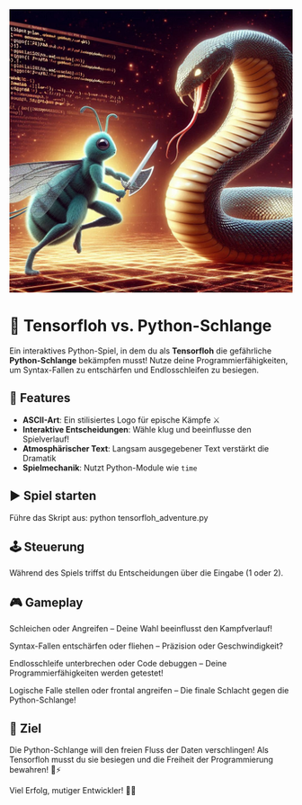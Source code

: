 <img src="tensorfloh.png" alt="Tensorfloh im Kampf" style="max-width:100%; height:auto;">

# 🐍 Tensorfloh vs. Python-Schlange

Ein interaktives Python-Spiel, in dem du als **Tensorfloh** die gefährliche **Python-Schlange** bekämpfen musst! Nutze deine Programmierfähigkeiten, um Syntax-Fallen zu entschärfen und Endlosschleifen zu besiegen.

## 🚀 Features
- **ASCII-Art**: Ein stilisiertes Logo für epische Kämpfe ⚔️
- **Interaktive Entscheidungen**: Wähle klug und beeinflusse den Spielverlauf!
- **Atmosphärischer Text**: Langsam ausgegebener Text verstärkt die Dramatik
- **Spielmechanik**: Nutzt Python-Module wie `time`
## ▶️ Spiel starten
Führe das Skript aus:
  python tensorfloh_adventure.py
## 🕹️ Steuerung
Während des Spiels triffst du Entscheidungen über die Eingabe (1 oder 2).

## 🎮 Gameplay
Schleichen oder Angreifen – Deine Wahl beeinflusst den Kampfverlauf!

Syntax-Fallen entschärfen oder fliehen – Präzision oder Geschwindigkeit?

Endlosschleife unterbrechen oder Code debuggen – Deine Programmierfähigkeiten werden getestet!

Logische Falle stellen oder frontal angreifen – Die finale Schlacht gegen die Python-Schlange!

## 🎯 Ziel
Die Python-Schlange will den freien Fluss der Daten verschlingen! Als Tensorfloh musst du sie besiegen und die Freiheit der Programmierung bewahren! 🦗⚡

Viel Erfolg, mutiger Entwickler! 🚀🔥
